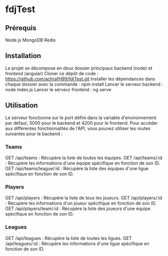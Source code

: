 # fdjTest

## Prérequis
Node.js
MongoDB
Redis
## Installation
Le projet se décompose en deux dossier principaux backend (node) et frontend (angular) 
Cloner ce dépôt de code : https://github.com/achrafH99/fdjTest.git
Installer les dépendances dans chaque dossier avec la commande : npm install
Lancer le serveur backend : node index.js
Lancer le serveur frontend : ng serve
## Utilisation
Le serveur fonctionne sur le port défini dans la variable d'environnement par défaut, 3000 pour le backend et 4200 pour le frontend. Pour accéder aux différentes fonctionnalités de l'API, vous pouvez utiliser les routes suivantes pour le backend :

### Teams
GET /api/teams : Récupère la liste de toutes les équipes.
GET /api/teams/:id : Récupère les informations d'une équipe spécifique en fonction de son ID.
GET /api/teams/league/:id : Récupère la liste des équipes d'une ligue spécifique en fonction de son ID.
### Players
GET /api/players : Récupère la liste de tous les joueurs.
GET /api/players/:id : Récupère les informations d'un joueur spécifique en fonction de son ID.
GET /api/players/team/:id : Récupère la liste des joueurs d'une équipe spécifique en fonction de son ID.
### Leagues
GET /api/leagues : Récupère la liste de toutes les ligues.
GET /api/leagues/:id : Récupère les informations d'une ligue spécifique en fonction de son ID.
